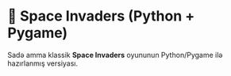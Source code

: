 # 🚀 Space Invaders (Python + Pygame)

Sadə amma klassik **Space Invaders** oyununun Python/Pygame ilə hazırlanmış versiyası.
